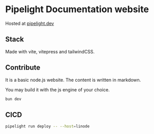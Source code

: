 # Pipelight Documentation website

Hosted at [pipelight.dev](https://pipelight.dev)

## Stack

Made with vite, vitepress and tailwindCSS.

## Contribute

It is a basic node.js website. The content is written in markdown.

You may build it with the js engine of your choice.

```sh
bun dev
```

## CICD

```sh
pipelight run deploy -- --host=linode
```
